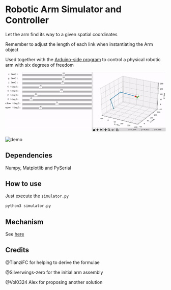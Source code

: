 # Robotic Arm Simulator and Controller

Let the arm find its way to a given spatial coordinates

Remember to adjust the length of each link when instantiating the Arm object

Used together with the [Arduino-side program](https://github.com/hanzhi713/Robotic-Arm-Protocol) to control a physical robotic arm with six degrees of freedom

![demo-simulator](demo/demo.gif)

![demo](demo/Physical.PNG)

## Dependencies

Numpy, Matplotlib and PySerial

## How to use

Just execute the `simulator.py`

```bash
python3 simulator.py
```

## Mechanism

See [here](/Mechanism.md)

## Credits

@TianziFC for helping to derive the formulae

@Silverwings-zero for the initial arm assembly

@Vol0324 Alex for proposing another solution
